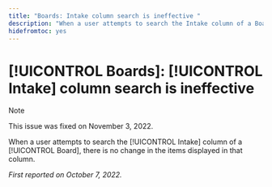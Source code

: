 ```yaml
---
title: "Boards: Intake column search is ineffective "
description: "When a user attempts to search the Intake column of a Board, there is no change in the items displayed in that column. "
hidefromtoc: yes
---
```


# [!UICONTROL Boards]: [!UICONTROL Intake] column search is ineffective 

>[!NOTE]
>
>This issue was fixed on November 3, 2022.

When a user attempts to search the [!UICONTROL Intake] column of a [!UICONTROL Board], there is no change in the items displayed in that column. 

_First reported on October 7, 2022._

